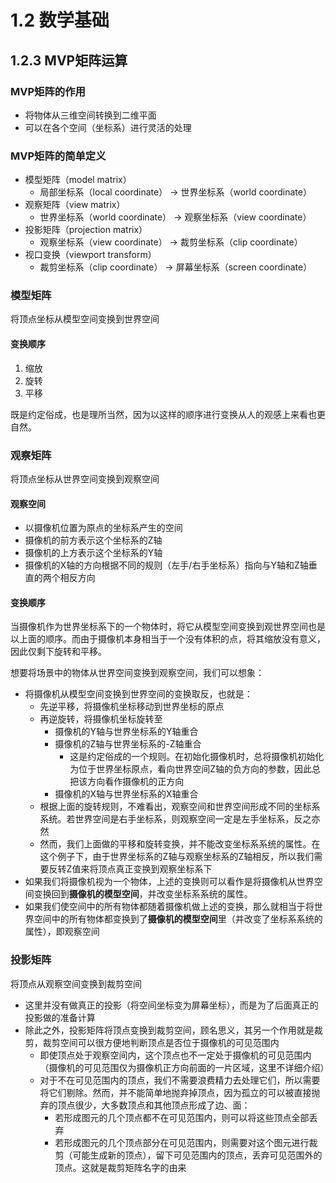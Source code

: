# 1.2 数学基础

## 1.2.3 MVP矩阵运算

### MVP矩阵的作用

* 将物体从三维空间转换到二维平面
* 可以在各个空间（坐标系）进行灵活的处理

### MVP矩阵的简单定义

* 模型矩阵（model matrix）
  * 局部坐标系（local coordinate） -> 世界坐标系（world coordinate）
* 观察矩阵（view matrix）
  * 世界坐标系（world coordinate） -> 观察坐标系（view coordinate）
* 投影矩阵（projection matrix）
  * 观察坐标系（view coordinate） -> 裁剪坐标系（clip coordinate）
* 视口变换（viewport transform）
  * 裁剪坐标系（clip coordinate） -> 屏幕坐标系（screen coordinate）



### 模型矩阵

将顶点坐标从模型空间变换到世界空间

#### 变换顺序

1. 缩放
2. 旋转
3. 平移

既是约定俗成，也是理所当然，因为以这样的顺序进行变换从人的观感上来看也更自然。



### 观察矩阵

将顶点坐标从世界空间变换到观察空间

#### 观察空间

* 以摄像机位置为原点的坐标系产生的空间
* 摄像机的前方表示这个坐标系的Z轴
* 摄像机的上方表示这个坐标系的Y轴
* 摄像机的X轴的方向根据不同的规则（左手/右手坐标系）指向与Y轴和Z轴垂直的两个相反方向

#### 变换顺序

当摄像机作为世界坐标系下的一个物体时，将它从模型空间变换到观世界空间也是以上面的顺序。而由于摄像机本身相当于一个没有体积的点，将其缩放没有意义，因此仅剩下旋转和平移。

想要将场景中的物体从世界空间变换到观察空间，我们可以想象：

* 将摄像机从模型空间变换到世界空间的变换取反，也就是：
  * 先逆平移，将摄像机坐标移动到世界坐标的原点
  * 再逆旋转，将摄像机坐标旋转至
    * 摄像机的Y轴与世界坐标系的Y轴重合
    * 摄像机的Z轴与世界坐标系的-Z轴重合
      * 这是约定俗成的一个规则。在初始化摄像机时，总将摄像机初始化为位于世界坐标原点，看向世界空间Z轴的负方向的参数，因此总把该方向看作摄像机的正方向
    * 摄像机的X轴与世界坐标系的X轴重合
  * 根据上面的旋转规则，不难看出，观察空间和世界空间形成不同的坐标系系统。若世界空间是右手坐标系，则观察空间一定是左手坐标系，反之亦然
  * 然而，我们上面做的平移和旋转变换，并不能改变坐标系系统的属性。在这个例子下，由于世界坐标系的Z轴与观察坐标系的Z轴相反，所以我们需要反转Z值来将顶点真正变换到观察坐标系下
* 如果我们将摄像机视为一个物体，上述的变换则可以看作是将摄像机从世界空间变换回到**摄像机的模型空间**，并改变坐标系系统的属性。
* 如果我们使空间中的所有物体都随着摄像机做上述的变换，那么就相当于将世界空间中的所有物体都变换到了**摄像机的模型空间**里（并改变了坐标系系统的属性），即观察空间



### 投影矩阵

将顶点从观察空间变换到裁剪空间

* 这里并没有做真正的投影（将空间坐标变为屏幕坐标），而是为了后面真正的投影做的准备计算
* 除此之外，投影矩阵将顶点变换到裁剪空间，顾名思义，其另一个作用就是裁剪，裁剪空间可以很方便地判断顶点是否位于摄像机的可见范围内
  * 即使顶点处于观察空间内，这个顶点也不一定处于摄像机的可见范围内（摄像机的可见范围仅为摄像机正方向前面的一片区域，这里不详细介绍）
  * 对于不在可见范围内的顶点，我们不需要浪费精力去处理它们，所以需要将它们剔除。然而，并不能简单地抛弃掉顶点，因为孤立的可以被直接抛弃的顶点很少，大多数顶点和其他顶点形成了边、面：
    * 若形成图元的几个顶点都不在可见范围内，则可以将这些顶点全部丢弃
    * 若形成图元的几个顶点部分在可见范围内，则需要对这个图元进行裁剪（可能生成新的顶点），留下可见范围内的顶点，丢弃可见范围外的顶点。这就是裁剪矩阵名字的由来
